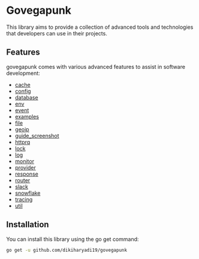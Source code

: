 # Govegapunk

This library aims to provide a collection of advanced tools and technologies that developers can use in their projects.

## Features

govegapunk comes with various advanced features to assist in software development:

- [cache](cache)
- [config](config)
- [database](database)
- [env](env)
- [event](event)
- [examples](examples)
- [file](file)
- [geoip](geoip)
- [guide_screenshot](guide_screenshot)
- [httprq](httprq)
- [lock](lock)
- [log](log)
- [monitor](monitor)
- [provider](provider)
- [response](response)
- [router](router)
- [slack](slack)
- [snowflake](snowflake)
- [tracing](tracing)
- [util](util)

## Installation

You can install this library using the go get command:

```sh
go get -u github.com/dikiharyadi19/govegapunk
